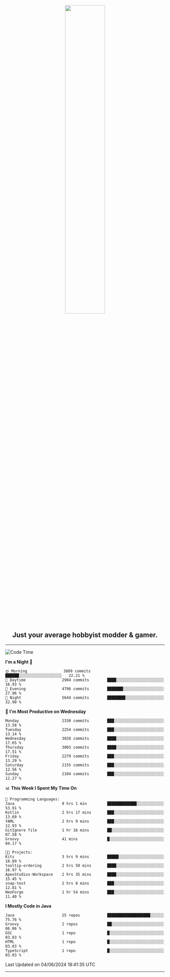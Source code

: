 <div align="center">
  <a href="https://apexmodder.xyz/"><img width="50%" height="50%" src="https://i.imgur.com/pc4HkGz.png"></a>
</div>
<h2 align="center">Just your average hobbyist modder & gamer.</h2>

---

<!--START_SECTION:waka-->
![Code Time](http://img.shields.io/badge/Code%20Time-1%2C204%20hrs%2052%20mins-blue)

**I'm a Night 🦉** 

```text
🌞 Morning                3809 commits        ██████░░░░░░░░░░░░░░░░░░░   22.21 % 
🌆 Daytime                2904 commits        ████░░░░░░░░░░░░░░░░░░░░░   16.93 % 
🌃 Evening                4796 commits        ███████░░░░░░░░░░░░░░░░░░   27.96 % 
🌙 Night                  5644 commits        ████████░░░░░░░░░░░░░░░░░   32.90 % 
```
📅 **I'm Most Productive on Wednesday** 

```text
Monday                   2330 commits        ███░░░░░░░░░░░░░░░░░░░░░░   13.58 % 
Tuesday                  2254 commits        ███░░░░░░░░░░░░░░░░░░░░░░   13.14 % 
Wednesday                3028 commits        ████░░░░░░░░░░░░░░░░░░░░░   17.65 % 
Thursday                 3003 commits        ████░░░░░░░░░░░░░░░░░░░░░   17.51 % 
Friday                   2279 commits        ███░░░░░░░░░░░░░░░░░░░░░░   13.29 % 
Saturday                 2155 commits        ███░░░░░░░░░░░░░░░░░░░░░░   12.56 % 
Sunday                   2104 commits        ███░░░░░░░░░░░░░░░░░░░░░░   12.27 % 
```


📊 **This Week I Spent My Time On** 

```text
💬 Programming Languages: 
Java                     9 hrs 1 min         █████████████░░░░░░░░░░░░   53.91 % 
Kotlin                   2 hrs 17 mins       ███░░░░░░░░░░░░░░░░░░░░░░   13.69 % 
YAML                     2 hrs 9 mins        ███░░░░░░░░░░░░░░░░░░░░░░   12.93 % 
GitIgnore file           1 hr 16 mins        ██░░░░░░░░░░░░░░░░░░░░░░░   07.58 % 
Groovy                   41 mins             █░░░░░░░░░░░░░░░░░░░░░░░░   04.17 % 

🐱‍💻 Projects: 
Kits                     3 hrs 9 mins        █████░░░░░░░░░░░░░░░░░░░░   18.89 % 
tooltip-ordering         2 hrs 50 mins       ████░░░░░░░░░░░░░░░░░░░░░   16.97 % 
ApexStudios-Workspace    2 hrs 35 mins       ████░░░░░░░░░░░░░░░░░░░░░   15.45 % 
snap-test                2 hrs 8 mins        ███░░░░░░░░░░░░░░░░░░░░░░   12.81 % 
NeoForge                 1 hr 54 mins        ███░░░░░░░░░░░░░░░░░░░░░░   11.40 % 
```

**I Mostly Code in Java** 

```text
Java                     25 repos            ███████████████████░░░░░░   75.76 % 
Groovy                   2 repos             ██░░░░░░░░░░░░░░░░░░░░░░░   06.06 % 
GSC                      1 repo              █░░░░░░░░░░░░░░░░░░░░░░░░   03.03 % 
HTML                     1 repo              █░░░░░░░░░░░░░░░░░░░░░░░░   03.03 % 
TypeScript               1 repo              █░░░░░░░░░░░░░░░░░░░░░░░░   03.03 % 
```




 Last Updated on 04/06/2024 18:41:35 UTC
<!--END_SECTION:waka-->

---
